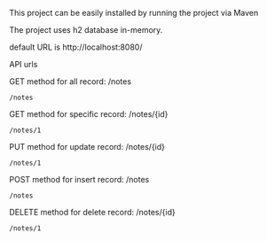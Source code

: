 This project can be easily installed by running the project via Maven

The project uses h2 database in-memory.

default URL is http://localhost:8080/

API urls

GET method for all record: /notes

    /notes

GET method for specific record: /notes/{id}
    
    /notes/1

PUT method for update record: /notes/{id}

    /notes/1

POST method for insert record: /notes

    /notes

DELETE method for delete record: /notes/{id}

    /notes/1
